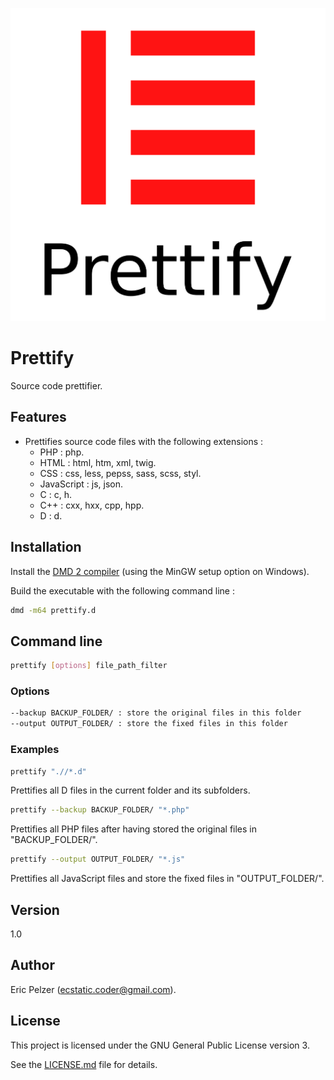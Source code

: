 ![](https://github.com/senselogic/PRETTIFY/blob/master/LOGO/prettify.png)

# Prettify

Source code prettifier.

## Features

* Prettifies source code files with the following extensions :
  * PHP : php.
  * HTML : html, htm, xml, twig.
  * CSS : css, less, pepss, sass, scss, styl.
  * JavaScript : js, json.
  * C : c, h.
  * C++ : cxx, hxx, cpp, hpp.
  * D : d.

## Installation

Install the [DMD 2 compiler](https://dlang.org/download.html) (using the MinGW setup option on Windows).

Build the executable with the following command line :

```bash
dmd -m64 prettify.d
```

## Command line

```bash
prettify [options] file_path_filter
```

### Options

```bash
--backup BACKUP_FOLDER/ : store the original files in this folder
--output OUTPUT_FOLDER/ : store the fixed files in this folder
```

### Examples

```bash
prettify ".//*.d"
```

Prettifies all D files in the current folder and its subfolders.

```bash
prettify --backup BACKUP_FOLDER/ "*.php"
```

Prettifies all PHP files after having stored the original files in "BACKUP_FOLDER/".

```bash
prettify --output OUTPUT_FOLDER/ "*.js"
```

Prettifies all JavaScript files and store the fixed files in "OUTPUT_FOLDER/".

## Version

1.0

## Author

Eric Pelzer (ecstatic.coder@gmail.com).

## License

This project is licensed under the GNU General Public License version 3.

See the [LICENSE.md](LICENSE.md) file for details.
